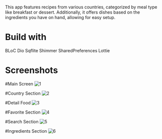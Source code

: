 
This app features recipes from various countries, categorized by meal type like breakfast or dessert.                                                                                                                Additionally, it offers dishes based on the ingredients you have on hand, allowing for easy setup.

# Build with 
BLoC
Dio
Sqflite
Shimmer
SharedPreferences
Lottie

# Screenshots

#Main Screen
![1](https://github.com/jakhongir16/food_recipes/assets/81008777/3acbc995-09cf-487f-a13c-a131051417a1)

#Country Section
![2](https://github.com/jakhongir16/food_recipes/assets/81008777/b670c8a1-705d-40de-8f20-9b29b6f04a8a)

#Detail Food
![3](https://github.com/jakhongir16/food_recipes/assets/81008777/7bd03395-5f9e-4751-a6f6-bca66108dd54)

#Favorite Section
![4](https://github.com/jakhongir16/food_recipes/assets/81008777/1ca86bf1-6182-4c26-b7d0-125776ccd5f2)

#Search Section
![5](https://github.com/jakhongir16/food_recipes/assets/81008777/24889e93-e86e-4d1a-a377-dec77561a430)

#Ingredients Section
![6](https://github.com/jakhongir16/food_recipes/assets/81008777/e1a12455-d5a1-465c-bef0-eec06be4c5d8)

